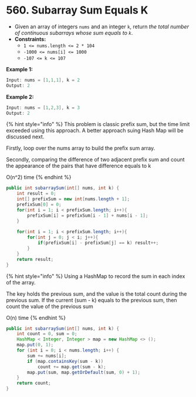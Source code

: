 # 560. Subarray Sum Equals K

* Given an array of integers `nums` and an integer `k`, return _the total number of continuous subarrays whose sum equals to `k`_.
* **Constraints:**
  * `1 <= nums.length <= 2 * 104`
  * `-1000 <= nums[i] <= 1000`
  * `-107 <= k <= 107`

**Example 1:**

```java
Input: nums = [1,1,1], k = 2
Output: 2
```

**Example 2:**

```java
Input: nums = [1,2,3], k = 3
Output: 2
```

{% hint style="info" %}
This problem is classic prefix sum, but the time limit exceeded using this approach. A better approach suing Hash Map will be discussed next.

Firstly, loop over the nums array to build the prefix sum array.

Secondly, comparing the difference of two adjacent prefix sum and count the appearance of the pairs that have difference equals to k

O\(n^2\) time
{% endhint %}

```java
public int subarraySum(int[] nums, int k) {
    int result = 0;
    int[] prefixSum = new int[nums.length + 1];
    prefixSum[0] = 0;
    for(int i = 1; i < prefixSum.length; i++){
        prefixSum[i] = prefixSum[i - 1] + nums[i - 1];
    }
    
    for(int i = 1; i < prefixSum.length; i++){
        for(int j = 0; j < i; j++){
            if(prefixSum[i] - prefixSum[j] == k) result++;
        }
    }
    return result;
}
```

{% hint style="info" %}
Using a HashMap to record the sum in each index of the array.

The key holds the previous sum, and the value is the total count during the previous sum. If the current \(sum - k\) equals to the previous sum, then count the value of the previous sum

O\(n\) time
{% endhint %}

```java
public int subarraySum(int[] nums, int k) {
    int count = 0, sum = 0;
    HashMap < Integer, Integer > map = new HashMap <> ();
    map.put(0, 1);
    for (int i = 0; i < nums.length; i++) {
        sum += nums[i];
        if (map.containsKey(sum - k))
            count += map.get(sum - k);
        map.put(sum, map.getOrDefault(sum, 0) + 1);
    }
    return count;
}
```

